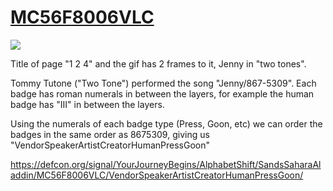 # [MC56F8006VLC](https://defcon.org/signal/YourJourneyBegins/AlphabetShift/SandsSaharaAladdin/MC56F8006VLC/)

![](https://raw.githubusercontent.com/d1str0/dc29-badge/main/spoilers/jennytones.gif)

Title of page "1 2 4" and the gif has 2 frames to it, Jenny in "two tones".

Tommy Tutone ("Two Tone") performed the song "Jenny/867-5309". Each badge has roman numerals in between the layers, for example the human badge has "III" in between the layers. 

Using the numerals of each badge type (Press, Goon, etc) we can order the badges in the same order as 8675309, giving us "VendorSpeakerArtistCreatorHumanPressGoon"

https://defcon.org/signal/YourJourneyBegins/AlphabetShift/SandsSaharaAladdin/MC56F8006VLC/VendorSpeakerArtistCreatorHumanPressGoon/
